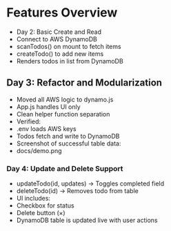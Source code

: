 # Features Overview

- Day 2: Basic Create and Read
- Connect to AWS DynamoDB
- scanTodos() on mount to fetch items
- createTodo() to add new items
- Renders todos in list from DynamoDB

## Day 3: Refactor and Modularization

- Moved all AWS logic to dynamo.js
- App.js handles UI only
- Clean helper function separation
- Verified:
- .env loads AWS keys
- Todos fetch and write to DynamoDB
- Screenshot of successful table data:
- docs/demo.png

### Day 4: Update and Delete Support

- updateTodo(id, updates) → Toggles completed field
- deleteTodo(id) → Removes todo from table
- UI includes:
- Checkbox for status
- Delete button (×)
- DynamoDB table is updated live with user actions
